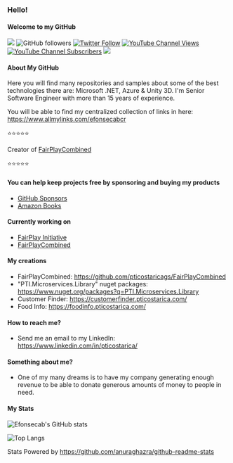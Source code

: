 ### Hello!
#### Welcome to my GitHub

<!-- CUSTOM-BADGES:START -->
![](https://vistr.dev/badge?repo=efonsecab)
![GitHub followers](https://img.shields.io/github/followers/efonsecab?style=social) 
[![Twitter Follow](https://img.shields.io/twitter/follow/efonsecabcr?style=social)](https://www.twitter.com/efonsecabcr)
[![YouTube Channel Views](https://img.shields.io/youtube/channel/views/UCo5JxX0o6I_whTQTFAuXbXg?style=social)](https://www.youtube.com/channel/UCo5JxX0o6I_whTQTFAuXbXg)
[![YouTube Channel Subscribers](https://img.shields.io/youtube/channel/subscribers/UCo5JxX0o6I_whTQTFAuXbXg?style=social)](https://www.youtube.com/channel/UCo5JxX0o6I_whTQTFAuXbXg)
[![](https://img.shields.io/badge/-Eduardo%20Fonseca-blue?style=flat-square&logo=Linkedin&logoColor=white&link=https://www.linkedin.com/in/pticostarica/)](https://www.linkedin.com/in/pticostarica/)

<!-- CUSTOM-BADGES:END -->

#### About My GitHub
Here you will find many repositories and samples about some of the best technologies there are: Microsoft .NET, Azure & Unity 3D.
I'm Senior Software Engineer with more than 15 years of experience.

You will be able to find my centralized collection of links in here: https://www.allmylinks.com/efonsecabcr

⭐️⭐️⭐️⭐️⭐️

Creator of [FairPlayCombined](https://github.com/pticostaricags/FairPlayCombined)

⭐️⭐️⭐️⭐️⭐️

#### You can help keep projects free by sponsoring and buying my products
* [GitHub Sponsors](https://github.com/sponsors/efonsecab)
* [Amazon Books](https://www.amazon.com/kindle-dbs/entity/author/B07QZKVV2C?_encoding=UTF8&node=283155&offset=0&pageSize=12&searchAlias=stripbooks&sort=author-sidecar-rank&page=1&langFilter=default#formatSelectorHeader)

#### Currently working on
* [FairPlay Initiative](https://github.com/efonsecab/FairPlay-Software)
* [FairPlayCombined](https://github.com/pticostaricags/FairPlayCombined)

#### My creations
* FairPlayCombined: https://github.com/pticostaricags/FairPlayCombined
* "PTI.Microservices.Library" nuget packages: https://www.nuget.org/packages?q=PTI.Microservices.Library
* Customer Finder: https://customerfinder.pticostarica.com/
* Food Info: https://foodinfo.pticostarica.com/

#### How to reach me?
* Send me an email to my LinkedIn: https://www.linkedin.com/in/pticostarica/

#### Something about me?
* One of my many dreams is to have my company generating enough revenue to be able to donate generous amounts of money to people in need.

#### My Stats
![Efonsecab's GitHub stats](https://github-readme-stats.vercel.app/api?username=efonsecab&show_icons=true&count_private=true)

![Top Langs](https://github-readme-stats.vercel.app/api/top-langs/?username=efonsecab)

Stats Powered by https://github.com/anuraghazra/github-readme-stats
